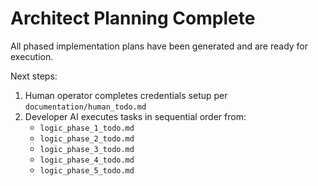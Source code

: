 # Architect Planning Complete

All phased implementation plans have been generated and are ready for execution.

Next steps:
1. Human operator completes credentials setup per `documentation/human_todo.md`
2. Developer AI executes tasks in sequential order from:
   - `logic_phase_1_todo.md`
   - `logic_phase_2_todo.md` 
   - `logic_phase_3_todo.md`
   - `logic_phase_4_todo.md`
   - `logic_phase_5_todo.md`